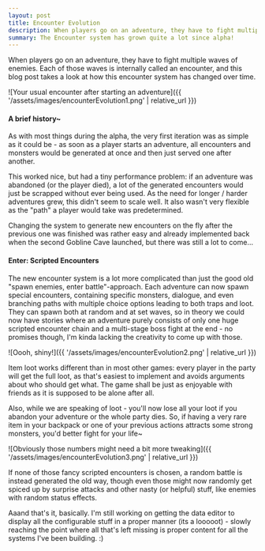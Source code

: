 ```yaml
---
layout: post
title: Encounter Evolution
description: When players go on an adventure, they have to fight multiple waves of enemies. Each of those waves is internally called an encounter, and this blog post takes a look at how this encounter system has changed over time.
summary: The Encounter system has grown quite a lot since alpha!
---
```


When players go on an adventure, they have to fight multiple waves of enemies. Each of those waves is internally called an encounter, and this blog post takes a look at how this encounter system has changed over time.

![Your usual encounter after starting an adventure]({{ '/assets/images/encounterEvolution1.png' | relative_url }})

#### A brief history~
As with most things during the alpha, the very first iteration was as simple as it could be - as soon as a player starts an adventure, all encounters and monsters would be generated at once and then just served one after another.

This worked nice, but had a tiny performance problem: if an adventure was abandoned (or the player died), a lot of the generated encounters would just be scrapped without ever being used. As the need for longer / harder adventures grew, this didn't seem to scale well. It also wasn't very flexible as the "path" a player would take was predetermined.

Changing the system to generate new encounters on the fly after the previous one was finished was rather easy and already implemented back when the second Gobline Cave launched, but there was still a lot to come...

#### Enter: Scripted Encounters
The new encounter system is a lot more complicated than just the good old "spawn enemies, enter battle"-approach. Each adventure can now spawn special encounters, containing specific monsters, dialogue, and even branching paths with multiple choice options leading to both traps and loot. They can spawn both at random and at set waves, so in theory we could now have stories where an adventure purely consists of only one huge scripted encounter chain and a multi-stage boss fight at the end - no promises though, I'm kinda lacking the creativity to come up with those.

![Oooh, shiny!]({{ '/assets/images/encounterEvolution2.png' | relative_url }})

Item loot works different than in most other games: every player in the party will get the full loot, as that's easiest to implement and avoids arguments about who should get what. The game shall be just as enjoyable with friends as it is supposed to be alone after all.

Also, while we are speaking of loot - you'll now lose all your loot if you abandon your adventure or the whole party dies. So, if having a very rare item in your backpack or one of your previous actions attracts some strong monsters, you'd better fight for your life~

![Obviously those numbers might need a bit more tweaking]({{ '/assets/images/encounterEvolution3.png' | relative_url }})

If none of those fancy scripted encounters is chosen, a random battle is instead generated the old way, though even those might now randomly get spiced up by surprise attacks and other nasty (or helpful) stuff, like enemies with random status effects. 

Aaand that's it, basically. I'm still working on getting the data editor to display all the configurable stuff in a proper manner (its a looooot) - slowly reaching the point where all that's left missing is proper content for all the systems I've been building. :)